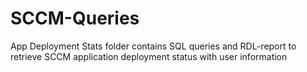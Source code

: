 # SCCM-Queries
App Deployment Stats folder contains SQL queries and RDL-report to retrieve SCCM application deployment status with user information
